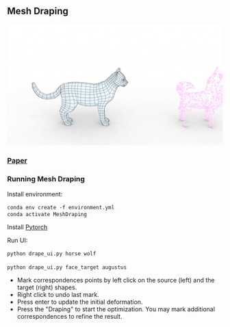 ## Mesh Draping
![teaser](assets/teaser.gif)
### [Paper](https://arxiv.org/pdf/2110.05433.pdf)

### Running Mesh Draping

Install environment:
```
conda env create -f environment.yml 
conda activate MeshDraping
```
Install [Pytorch](https://pytorch.org/) 

Run UI:
```
python drape_ui.py horse wolf

python drape_ui.py face_target augustus
```

- Mark correspondences points by left click on the source (left) and the target (right) shapes.
- Right click to undo last mark.
- Press enter to update the initial deformation.
- Press the "Draping" to start the optimization. You may mark additional correspondences to refine the result. 
